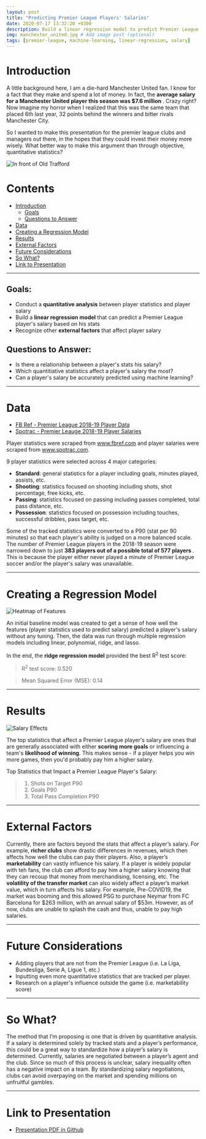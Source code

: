 ```yaml
---
layout: post
title: "Predicting Premier League Players' Salaries"
date: 2020-07-17 13:32:20 +0300
description: Build a linear regression model to predict Premier League players' salaries using quantitative player statistics. # Add post description (optional)
img: manchester_united.jpg # Add image post (optional)
tags: [premier-league, machine-learning, linear-regression, salary]
---
```


# Introduction <a name="introduction">

A little background here, I am a die-hard Manchester United fan. I know for a fact that they make and spend a lot of money. In fact, the <b> average salary for a Manchester United player this season was \$7.6 million </b>. Crazy right? Now imagine my horror when I realized that this was the same team that placed 6th last year, 32 points behind the winners and bitter rivals Manchester City.

So I wanted to make this presentation for the premier league clubs and managers out there, in the hopes that they could invest their money more wisely. What better way to make this argument than through objective, quantitative statistics?

![In front of Old Trafford]({{site.baseurl}}/assets/img/manutd_stadium.jpg)

# Contents

- [Introduction](#introduction)
  - [Goals](#goal)
  - [Questions to Answer](#questions-to-answer)
- [Data](#data)
- [Creating a Regression Model](#model)
- [Results](#results)
- [External Factors](#external)
- [Future Considerations](#future)
- [So What?](#sowhat)
- [Link to Presentation](#link)

---

## Goals: <a name="goal"></a>

- Conduct a **quantitative analysis** between player statistics and player salary
- Build a **linear regression model** that can predict a Premier League player's salary based on his stats
- Recognize other **external factors** that affect player salary

## Questions to Answer: <a name="questions-to-answer"></a>

- Is there a relationship between a player's stats his salary?
- Which quantitiative statistics affect a player's salary the most?
- Can a player's salary be accurately predicted using machine learning?

---

# Data <a name="data"></a>

- <a href="https://fbref.com/en/comps/9/1889/2018-2019-Premier-League-Stats" target="_blank">FB Ref - Premier League 2018-19 Player Data</a>
- <a href="https://www.spotrac.com/epl/" target="_blank">Spotrac - Premier Leauge 2018-19 Player Salaries</a><br/>

Player statistics were scraped from www.fbref.com and player salaries were scraped from www.spotrac.com.

9 player statistics were selected across 4 major categories:

- <b>Standard</b>: general statistics for a player including goals, minutes played, assists, etc.
- <b>Shooting</b>: statistics focused on shooting including shots, shot percentage, free kicks, etc.
- <b>Passing</b>: statistics focused on passing including passes completed, total pass distance, etc.
- <b>Possession</b>: statistics focused on possession including touches, successful dribbles, pass target, etc.

Some of the tracked statistics were converted to a P90 (stat per 90 minutes) so that each player's ability is judged on a more balanced scale. The number of Premier League players in the 2018-19 season were narrowed down to just <b> 383 players out of a possible total of 577 players </b>. This is because the player either never played a minute of Premier League soccer and/or the player's salary was unavailable.

---

# Creating a Regression Model <a name="model"></a>

![Heatmap of Features]({{site.baseurl}}/assets/img/heatmap.png)

An initial baseline model was created to get a sense of how well the features (player statistics used to predict salary) predicted a player's salary without any tuning. Then, the data was run through multiple regression models including linear, polynomial, ridge, and lasso.

In the end, the <b>ridge regression model</b> provided the best R<sup>2</sup> test score:

> <span>R<sup>2</sup> test score: 0.520 </span>

> <span>Mean Squared Error (MSE): 0.14</span>

---

# Results <a name="results"></a>

![Salary Effects]({{site.baseurl}}/assets/img/premleague_salary.png)

The top statistics that affect a Premier League player's salary are ones that are generally associated with either <b>scoring more goals</b> or influencing a team's <b>likelihood of winning</b>. This makes sense - if a player helps you win more games, then you'd probably pay him a higher salary.

Top Statistics that Impact a Premier League Player's Salary:

> 1.  Shots on Target P90
> 2.  Goals P90
> 3.  Total Pass Completion P90

---

# External Factors <a name="external"></a>

Currently, there are factors beyond the stats that affect a player’s salary. For example, <b>richer clubs</b> show drastic differences in revenues, which then affects how well the clubs can pay their players. Also, a player’s <b>marketability</b> can vastly influence his salary. If a player is widely popular with teh fans, the club can afford to pay him a higher salary knowing that they can recoup that money from merchandising, licensing, etc. The <b>volatility of the transfer market</b> can also widely affect a player’s market value, which in turn affects his salary. For example, Pre-COVID19, the market was booming and this allowed PSG to purchase Neymar from FC Barcelona for $263 million, with an annual salary of $53m. However, as of now, clubs are unable to splash the cash and thus, unable to pay high salaries.

---

# Future Considerations <a name="future"></a>

- Adding players that are not from the Premier League (i.e. La Liga, Bundesliga, Serie A, Ligue 1, etc.)
- Inputting even more quantitative statistics that are tracked per player.
- Research on a player's influence outside the game (i.e. marketability score)

---

# So What? <a name="sowhat"></a>

The method that I’m proposing is one that is driven by quantitative analysis. If a salary is determined solely by tracked stats and a player’s performance, this could be a great way to standardize how a player’s salary is determined. Currently, salaries are negotiated between a player’s agent and the club. Since so much of this process is unclear, salary inequality often has a negative impact on a team. By standardizing salary negotiations, clubs can avoid overpaying on the market and spending millions on unfruitful gambles.

---

# Link to Presentation <a name="link"></a>

- <a href="https://github.com/eunchanity/davids_repo/blob/master/projects/project2_premierleague_salary/reports/project2_premleague_salary.pdf" target="_blank">Presentation PDF in Github</a><br/>
